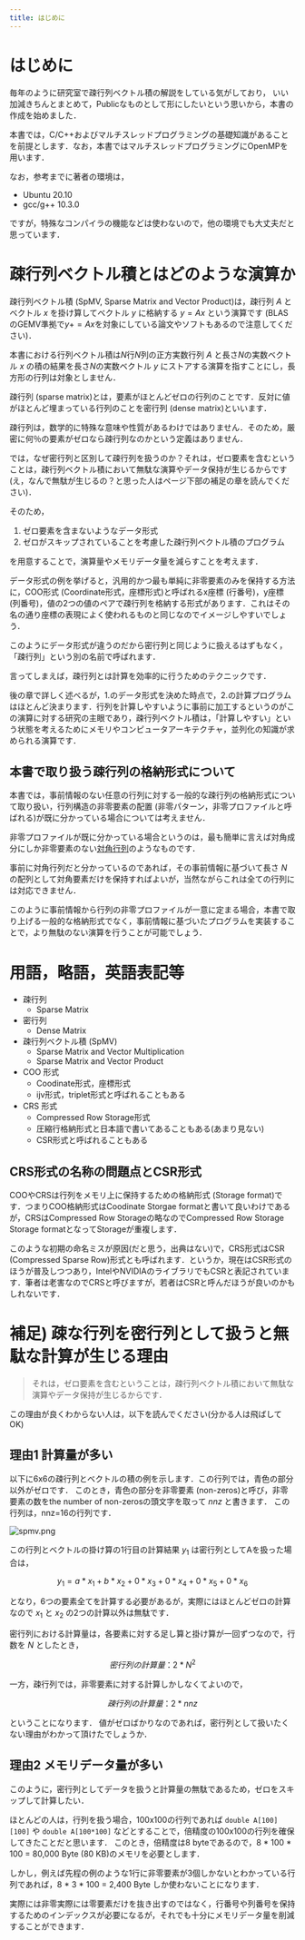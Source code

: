 ```yaml
---
title: はじめに
---
```


# はじめに
毎年のように研究室で疎行列ベクトル積の解説をしている気がしており， いい加減きちんとまとめて，Publicなものとして形にしたいという思いから，本書の作成を始めました．

本書では，C/C++およびマルチスレッドプログラミングの基礎知識があることを前提とします．なお，本書ではマルチスレッドプログラミングにOpenMPを用います．

なお，参考までに著者の環境は，

- Ubuntu 20.10
- gcc/g++ 10.3.0

ですが，特殊なコンパイラの機能などは使わないので，他の環境でも大丈夫だと思っています．

# 疎行列ベクトル積とはどのような演算か
疎行列ベクトル積 (SpMV, Sparse Matrix and Vector Product)は，疎行列 $A$ とベクトル $x$ を掛け算してベクトル $y$ に格納する $y = Ax$ という演算です (BLASのGEMV準拠で$y+=Ax$を対象にしている論文やソフトもあるので注意してください)．

本書における行列ベクトル積は$N$行$N$列の正方実数行列 $A$ と長さ$N$の実数ベクトル $x$ の積の結果を長さ$N$の実数ベクトル $y$ にストアする演算を指すことにし，長方形の行列は対象としません．

疎行列 (sparse matrix)とは，要素がほとんどゼロの行列のことです．反対に値がほとんど埋まっている行列のことを密行列 (dense matrix)といいます．

疎行列は，数学的に特殊な意味や性質があるわけではありません．そのため，厳密に何％の要素がゼロなら疎行列なのかという定義はありません．

では，なぜ密行列と区別して疎行列を扱うのか？それは，ゼロ要素を含むということは，疎行列ベクトル積において無駄な演算やデータ保持が生じるからです (え，なんで無駄が生じるの？と思った人はページ下部の補足の章を読んでください)．

そのため，
1. ゼロ要素を含まないようなデータ形式
1. ゼロがスキップされていることを考慮した疎行列ベクトル積のプログラム

を用意することで，演算量やメモリデータ量を減らすことを考えます．

データ形式の例を挙げると，汎用的かつ最も単純に非零要素のみを保持する方法に，COO形式 (Coordinate形式，座標形式)と呼ばれるx座標 (行番号)，y座標 (列番号)，値の2つの値のペアで疎行列を格納する形式があります．これはその名の通り座標の表現によく使われるものと同じなのでイメージしやすいでしょう．

このようにデータ形式が違うのだから密行列と同じように扱えるはずもなく，「疎行列」という別の名前で呼ばれます．

言ってしまえば，疎行列とは計算を効率的に行うためのテクニックです．

後の章で詳しく述べるが，1.のデータ形式を決めた時点で，2.の計算プログラムはほとんど決まります．行列を計算しやすいように事前に加工するというのがこの演算に対する研究の主眼であり，疎行列ベクトル積は，「計算しやすい」という状態を考えるためにメモリやコンピュータアーキテクチャ，並列化の知識が求められる演算です．

## 本書で取り扱う疎行列の格納形式について
本書では，事前情報のない任意の行列に対する一般的な疎行列の格納形式について取り扱い，行列構造の非零要素の配置 (非零パターン，非零プロファイルと呼ばれる)が既に分かっている場合については考えません．

非零プロファイルが既に分かっている場合というのは，最も簡単に言えば対角成分にしか非零要素のない[対角行列](https://ja.wikipedia.org/wiki/%E5%AF%BE%E8%A7%92%E8%A1%8C%E5%88%97)のようなものです．

事前に対角行列だと分かっているのであれば，その事前情報に基づいて長さ $N$ の配列として対角要素だけを保持すればよいが，当然ながらこれは全ての行列には対応できません．

このように事前情報から行列の非零プロファイルが一意に定まる場合，本書で取り上げる一般的な格納形式でなく，事前情報に基づいたプログラムを実装することで，より無駄のない演算を行うことが可能でしょう．

# 用語，略語，英語表記等
- 疎行列
    - Sparse Matrix
- 密行列
    - Dense Matrix
- 疎行列ベクトル積 (SpMV)
    - Sparse Matrix and Vector Multiplication
    - Sparse Matrix and Vector Product
- COO 形式 
    - Coodinate形式，座標形式
    - ijv形式，triplet形式と呼ばれることもある
- CRS 形式 
    - Compressed Row Storage形式
    - 圧縮行格納形式と日本語で書いてあることもある(あまり見ない)
    - CSR形式と呼ばれることもある

## CRS形式の名称の問題点とCSR形式
COOやCRSは行列をメモリ上に保持するための格納形式 (Storage format)です．つまりCOO格納形式はCoodinate Storgae formatと書いて良いわけであるが，CRSはCompressed Row Storageの略なのでCompressed Row Storage Storage formatとなってStorageが重複します．

このような初期の命名ミスが原因(だと思う，出典はない)で，CRS形式はCSR (Compressed Sparse Row)形式とも呼ばれます．というか，現在はCSR形式のほうが普及しつつあり，IntelやNVIDIAのライブラリでもCSRと表記されています．筆者は老害なのでCRSと呼びますが，若者はCSRと呼んだほうが良いのかもしれないです．


# 補足) 疎な行列を密行列として扱うと無駄な計算が生じる理由
> それは，ゼロ要素を含むということは，疎行列ベクトル積において無駄な演算やデータ保持が生じるからです．

この理由が良くわからない人は，以下を読んでください(分かる人は飛ばしてOK)

## 理由1 計算量が多い
以下に6x6の疎行列とベクトルの積の例を示します．この行列では，青色の部分以外がゼロです．
このとき，青色の部分を非零要素 (non-zeros)と呼び，非零要素の数をthe number of non-zerosの頭文字を取って $nnz$ と書きます．
この行列は，nnz=16の行列です．

![spmv.png](https://raw.githubusercontent.com/t-hishinuma/zenn-content/main/books/sparse-matrix-and-vector-product/spmv.png)

この行列とベクトルの掛け算の1行目の計算結果 $y_1$ は密行列としてAを扱った場合は，

$$ y_1 = a * x_1 + b * x_2 + 0 * x_3 + 0 * x_4 + 0 * x_5 + 0 * x_6 $$

となり，6つの要素全てを計算する必要があるが，実際にはほとんどゼロの計算なので $x_1$ と $x_2$ の2つの計算以外は無駄です．

密行列における計算量は，各要素に対する足し算と掛け算が一回ずつなので，行数を $N$ としたとき，

$$密行列の計算量：2*N^2$$

一方，疎行列では，非零要素に対する計算しかしなくてよいので，

$$疎行列の計算量：2*nnz$$

ということになります．
値がゼロばかりなのであれば，密行列として扱いたくない理由がわかって頂けたでしょうか．

## 理由2 メモリデータ量が多い
このように，密行列としてデータを扱うと計算量の無駄であるため，ゼロをスキップして計算したい．

ほとんどの人は，行列を扱う場合，100x100の行列であれば `double A[100][100]` や `double A[100*100]` などとすることで，倍精度の100x100の行列を確保してきたことだと思います．
このとき，倍精度は8 byteであるので，8 * 100 * 100 = 80,000 Byte (80 KB)のメモリを必要とします．

しかし，例えば先程の例のような1行に非零要素が3個しかないとわかっている行列であれば，8 * 3 * 100 = 2,400 Byte しか使わないことになります．

実際には非零実際には零要素だけを抜き出すのではなく，行番号や列番号を保持するためのインデックスが必要になるが，それでも十分にメモリデータ量を削減することができます．
